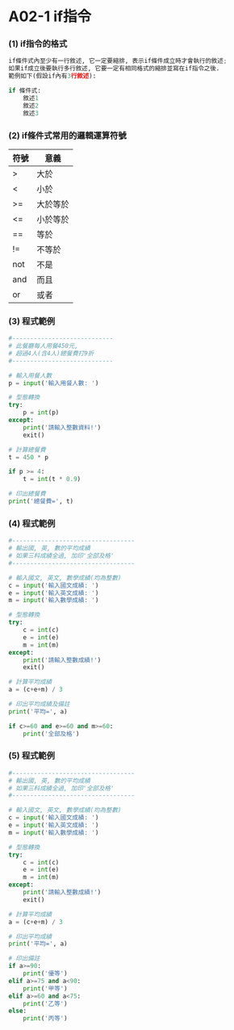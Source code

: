 # A02-1 if指令


### (1) if指令的格式
``` python
if條件式內至少有一行敘述, 它一定要縮排, 表示if條件成立時才會執行的敘述;
如果if成立後要執行多行敘述, 它要一定有相同格式的縮排並寫在if指令之後.
範例如下(假設if內有3行敘述):

if 條件式:
    敘述1
    敘述2
    敘述3
```

### (2) if條件式常用的邏輯運算符號

| 符號 | 意義 |
|------|------|
| >    | 大於 |
| <    | 小於 |
| >=    | 大於等於 |
| <=    | 小於等於 |
| ==    | 等於 |
| !=    | 不等於 |
| not    | 不是 |
| and    | 而且 |
| or    | 或者 |


### (3) 程式範例
``` python
#----------------------------
# 此餐廳每人用餐450元,
# 超過4人(含4人)總餐費打9折
#----------------------------

# 輸入用餐人數
p = input('輸入用餐人數: ')

# 型態轉換
try:
    p = int(p)
except:
    print('請輸入整數資料!')
    exit()

# 計算總餐費
t = 450 * p

if p >= 4:
    t = int(t * 0.9)

# 印出總餐費
print('總餐費=', t)
```


### (4) 程式範例
``` python
#----------------------------------
# 輸出國, 英, 數的平均成績
# 如果三科成績全過, 加印'全部及格'
#----------------------------------

# 輸入國文, 英文, 數學成績(均為整數)
c = input('輸入國文成績: ')
e = input('輸入英文成績: ')
m = input('輸入數學成績: ')

# 型態轉換
try:
    c = int(c)
    e = int(e)
    m = int(m)        
except:
    print('請輸入整數成績!')
    exit()

# 計算平均成績
a = (c+e+m) / 3

# 印出平均成績及備註
print('平均=', a)

if c>=60 and e>=60 and m>=60:
    print('全部及格')
```



### (5) 程式範例
``` python
#----------------------------------
# 輸出國, 英, 數的平均成績
# 如果三科成績全過, 加印'全部及格'
#----------------------------------

# 輸入國文, 英文, 數學成績(均為整數)
c = input('輸入國文成績: ')
e = input('輸入英文成績: ')
m = input('輸入數學成績: ')

# 型態轉換
try:
    c = int(c)
    e = int(e)
    m = int(m)        
except:
    print('請輸入整數成績!')
    exit()

# 計算平均成績
a = (c+e+m) / 3

# 印出平均成績
print('平均=', a)

# 印出備註
if a>=90:
    print('優等')
elif a>=75 and a<90:
    print('甲等')
elif a>=60 and a<75:
    print('乙等')  
else:
    print('丙等')          
```
